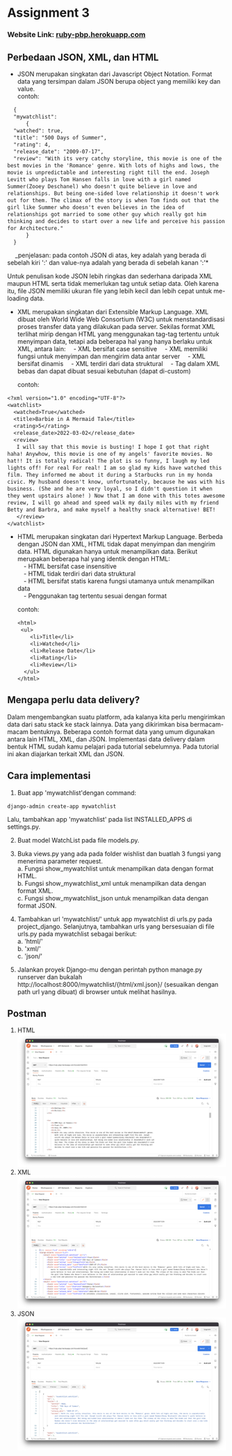 <!-- Membuat sebuah README.md yang berisi tautan menuju aplikasi Heroku yang sudah kamu deploy serta jawaban dari beberapa pertanyaan berikut:
 Jelaskan perbedaan antara JSON, XML, dan HTML!
 Jelaskan mengapa kita memerlukan data delivery dalam pengimplementasian sebuah platform?
 Jelaskan bagaimana cara kamu mengimplementasikan checklist di atas.
 Mengakses tiga URL di poin 6 menggunakan Postman, menangkap screenshot, dan menambahkannya ke dalam README.md
 Menambahkan unit test pada tests.py untuk menguji bahwa tiga URL di poin 6 dapat mengembalikan respon HTTP 200 OK
 -->

# Assignment 3

### Website Link: [ruby-pbp.herokuapp.com](https://ruby-pbp.herokuapp.com/)

## Perbedaan JSON, XML, dan HTML

- JSON merupakan singkatan dari Javascript Object Notation. Format data yang tersimpan dalam JSON berupa object yang memiliki key dan value.  
  contoh:

```
  {
  "mywatchlist":
      {
  "watched": true,
  "title": "500 Days of Summer",
  "rating": 4,
  "release_date": "2009-07-17",
  "review": "With its very catchy storyline, this movie is one of the best movies in the 'Romance' genre. With lots of highs and lows, the movie is unpredictable and interesting right till the end. Joseph Levitt who plays Tom Hansen falls in love with a girl named Summer(Zooey Deschanel) who doesn't quite believe in love and relationships. But being one-sided love relationship it doesn't work out for them. The climax of the story is when Tom finds out that the girl like Summer who doesn't even believes in the idea of relationships got married to some other guy which really got him thinking and decides to start over a new life and perceive his passion for Architecture."
      }
  }
```

&emsp; \_penjelasan: pada contoh JSON di atas, key adalah yang berada di sebelah kiri ':' dan value-nya adalah yang berada di sebelah kanan ':'\*

Untuk penulisan kode JSON lebih ringkas dan sederhana daripada XML maupun HTML serta tidak memerlukan tag untuk setiap data. Oleh karena itu, file JSON memiliki ukuran file yang lebih kecil dan lebih cepat untuk me-loading data.

- XML merupakan singkatan dari Extensible Markup Language. XML dibuat oleh World Wide Web Consortium (W3C) untuk menstandardisasi proses transfer data yang dilakukan pada server. Sekilas format XML terlihat mirip dengan HTML yang menggunakan tag-tag tertentu untuk menyimpan data, tetapi ada beberapa hal yang hanya berlaku untuk XML, antara lain:
  &emsp;- XML bersifat case sensitive
  &emsp;- XML memiliki fungsi untuk menyimpan dan mengirim data antar server
  &emsp;- XML bersifat dinamis
  &emsp;- XML terdiri dari data struktural
  &emsp;- Tag dalam XML bebas dan dapat dibuat sesuai kebutuhan (dapat di-custom)

  contoh:

```
<?xml version="1.0" encoding="UTF-8"?>
<watchlist>
  <watched>True</watched>
  <title>Barbie in A Mermaid Tale</title>
  <rating>5</rating>
  <release_date>2022-03-02</release_date>
  <review>
   I will say that this movie is busting! I hope I got that right haha! Anywhow, this movie is one of my angels' favorite movies. No hat!! It is totally radical! The plot is so funny, I laugh my led lights off! For real For real! I am so glad my kids have watched this film. They informed me about it during a Starbucks run in my honda civic. My husband doesn't know, unfortunately, because he was with his business. (She and he are very loyal, so I didn't question it when they went upstairs alone! ) Now that I am done with this totes awesome review, I will go ahead and speed walk my daily miles with my friend Betty and Barbra, and make myself a healthy snack alternative! BET!
   </review>
</watchlist>
```

- HTML merupakan singkatan dari Hypertext Markup Language. Berbeda dengan JSON dan XML, HTML tidak dapat menyimpan dan mengirim data. HTML digunakan hanya untuk menampilkan data. Berikut merupakan beberapa hal yang identik dengan HTML:  
  &emsp;- HTML bersifat case insensitive  
  &emsp;- HTML tidak terdiri dari data struktural  
  &emsp;- HTML bersifat statis karena fungsi utamanya untuk menampilkan data  
  &emsp;- Penggunakan tag tertentu sesuai dengan format

  contoh:

  ```
  <html>
   <ul>
      <li>Title</li>
      <li>Watched</li>
      <li>Release Date</li>
      <li>Rating</li>
      <li>Review</li>
    </ul>
  </html>
  ```

## Mengapa perlu data delivery?

Dalam mengembangkan suatu platform, ada kalanya kita perlu mengirimkan data dari satu stack ke stack lainnya. Data yang dikirimkan bisa bermacam-macam bentuknya. Beberapa contoh format data yang umum digunakan antara lain HTML, XML, dan JSON. Implementasi data delivery dalam bentuk HTML sudah kamu pelajari pada tutorial sebelumnya. Pada tutorial ini akan diajarkan terkait XML dan JSON.

## Cara implementasi

1. Buat app 'mywatchlist'dengan command:

```
django-admin create-app mywatchlist
```

Lalu, tambahkan app 'mywatchlist' pada list INSTALLED_APPS di settings.py.

2. Buat model WatchList pada file models.py.

3. Buka views.py yang ada pada folder wishlist dan buatlah 3 fungsi yang menerima parameter request.  
   a. Fungsi show_mywatchlist untuk menampilkan data dengan format HTML.  
   b. Fungsi show_mywatchlist_xml untuk menampilkan data dengan format XML.  
   c. Fungsi show_mywatchlist_json untuk menampilkan data dengan format JSON.

4. Tambahkan url 'mywatchlist/' untuk app mywatchlist di urls.py pada project_django. Selanjutnya, tambahkan urls yang bersesuaian di file urls.py pada mywatchlist sebagai berikut:  
   a. 'html/'  
   b. 'xml/'  
   c. 'json/'

5. Jalankan proyek Django-mu dengan perintah python manage.py runserver dan bukalah http://localhost:8000/mywatchlist/{html/xml.json}/ (sesuaikan dengan path url yang dibuat) di browser untuk melihat hasilnya.

## Postman

1. HTML
   ![/mywatchlist/html](/public/images/mywatchlist_html.png)
2. XML
   ![/mywatchlist/xml](/public/images/mywatchlist_xml.png)
3. JSON
   ![/mywatchlist/json](/public/images/mywatchlist_json.png)

```

```

